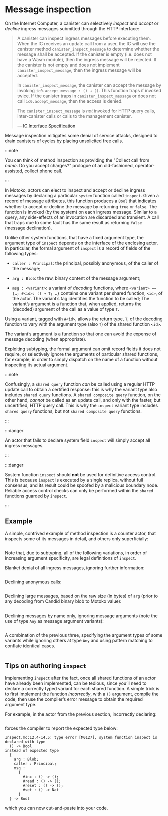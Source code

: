 # Message inspection

On the Internet Computer, a canister can selectively *inspect* and *accept* or *decline* ingress messages submitted through the HTTP interface:

> A canister can inspect ingress messages before executing them. When the IC receives an update call from a user, the IC will use the canister method `canister_inspect_message` to determine whether the message shall be accepted. If the canister is empty (i.e. does not have a Wasm module), then the ingress message will be rejected. If the canister is not empty and does not implement `canister_inspect_message`, then the ingress message will be accepted.
>
> In `canister_inspect_message`, the canister can accept the message by invoking `ic0.accept_message : () → ()`. This function traps if invoked twice. If the canister traps in `canister_inspect_message` or does not call `ic0.accept_message`, then the access is denied.
>
> The `canister_inspect_message` is *not* invoked for HTTP query calls, inter-canister calls or calls to the management canister.
>
> —  [IC Interface Specification](https://smartcontracts.org/docs/current/references/ic-interface-spec/#ingress-message-inspection)

Message inspection mitigates some denial of service attacks, designed to drain canisters of cycles by placing unsolicited free calls.

:::note

You can think of method inspection as providing the "Collect call from *name*. Do you accept charges?" prologue of an old-fashioned, operator-assisted, collect phone call.

:::

In Motoko, actors can elect to inspect and accept or decline ingress messages by declaring a particular `system` function called `inspect`. Given a record of message attributes, this function produces a `Bool` that indicates whether to accept or decline the message by returning `true` or `false`. The function is invoked (by the system) on each ingress message. Similar to a query, any side-effects of an invocation are discarded and transient. A call that traps due to some fault has the same result as returning `false` (message declination).

Unlike other system functions, that have a fixed argument type, the argument type of `inspect` depends on the interface of the enclosing actor. In particular, the formal argument of `inspect` is a record of fields of the following types:

-   `caller : Principal`: the principal, possibly anonymous, of the caller of the message;

-   `arg : Blob`: the raw, binary content of the message argument;

-   `msg : <variant>`: a variant of *decoding* functions, where `<variant> == {…​; #<id>: () → T; …​}` contains one variant per shared function, `<id>`, of the actor. The variant’s tag identifies the function to be called; The variant’s argument is a function that, when applied, returns the (decoded) argument of the call as a value of type `T`.

Using a variant, tagged with `#<id>`, allows the return type, `T`, of the decoding function to vary with the argument type (also `T`) of the shared function `<id>`.

The variant’s argument is a function so that one can avoid the expense of message decoding (when appropriate).

Exploiting subtyping, the formal argument can omit record fields it does not require, or selectively ignore the arguments of particular shared functions, for example, in order to simply dispatch on the name of a function without inspecting its actual argument.

:::note

Confusingly, a `shared query` function *can* be called using a regular HTTP update call to obtain a certified response: this is why the variant type also includes `shared query` functions.
A `shared composite query` function, on the other hand,  *cannot* be called as an update call, and only with the faster, but uncertified, HTTP query call.
This is why the `inspect` variant type includes `shared query` functions, but not `shared composite query` functions.

:::

:::danger

An actor that fails to declare system field `inspect` will simply accept all ingress messages.

:::

:::danger

System function `inspect` should **not** be used for definitive access control. This is because `inspect` is executed by a single replica, without full consensus, and its result could be spoofed by a malicious boundary node. Reliable access control checks can only be performed within the `shared` functions guarded by `inspect`.

:::

## Example

A simple, contrived example of method inspection is a counter actor, that inspects some of its messages in detail, and others only superficially:

``` motoko file=./examples/InspectFull.mo
```

Note that, due to subtyping, all of the following variations, in order of increasing argument specificity, are legal definitions of `inspect`.

Blanket denial of all ingress messages, ignoring further information:

``` motoko no-repl file=./examples/InspectNone.mo#L10-L10
```

Declining anonymous calls:

``` motoko no-repl file=./examples/InspectCaller.mo#L12-L14
```

Declining large messages, based on the raw size (in bytes) of `arg` (prior to any decoding from Candid binary blob to Motoko value):

``` motoko no-repl file=./examples/InspectArg.mo#L12-L14
```

Declining messages by name only, ignoring message arguments (note the use of type `Any` as message argument variants):

``` motoko no-repl file=./examples/InspectName.mo#L12-L25
```

A combination of the previous three, specifying the argument types of some variants while ignoring others at type `Any` and using pattern matching to conflate identical cases.

``` motoko no-repl file=./examples/InspectMixed.mo#L12-L30
```

## Tips on authoring `inspect`

Implementing `inspect` after the fact, once all shared functions of an actor have already been implemented, can be tedious, since you’ll need to declare a correctly typed variant for each shared function. A simple trick is to first implement the function *incorrectly*, with a `()` argument, compile the code, then use the compiler’s error message to obtain the required argument type.

For example, in the actor from the previous section, incorrectly declaring:

``` motoko no-repl file=./examples/InspectTrick.mo#L12-L14
```

forces the compiler to report the expected type below:

``` motoko no-repl
Inspect.mo:12.4-14.5: type error [M0127], system function inspect is declared with type
  () -> Bool
instead of expected type
  {
    arg : Blob;
    caller : Principal;
    msg :
      {
        #inc : () -> ();
        #read : () -> ();
        #reset : () -> ();
        #set : () -> Nat
      }
  } -> Bool
```

which you can now cut-and-paste into your code.
